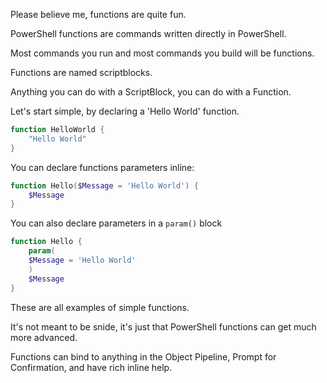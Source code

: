 Please believe me, functions are quite fun.

PowerShell functions are commands written directly in PowerShell.

Most commands you run and most commands you build will be functions.

Functions are named scriptblocks.

Anything you can do with a ScriptBlock, you can do with a Function.

Let's start simple, by declaring a 'Hello World' function.

~~~PowerShell
function HelloWorld {
    "Hello World"
}
~~~

You can declare functions parameters inline:

~~~PowerShell
function Hello($Message = 'Hello World') {
    $Message
}
~~~

You can also declare parameters in a `param()` block

~~~PowerShell
function Hello {
    param(
    $Message = 'Hello World'
    )
    $Message
}
~~~

These are all examples of simple functions.

It's not meant to be snide, it's just that PowerShell functions can get much more advanced.

Functions can bind to anything in the Object Pipeline, Prompt for Confirmation, and have rich inline help.
